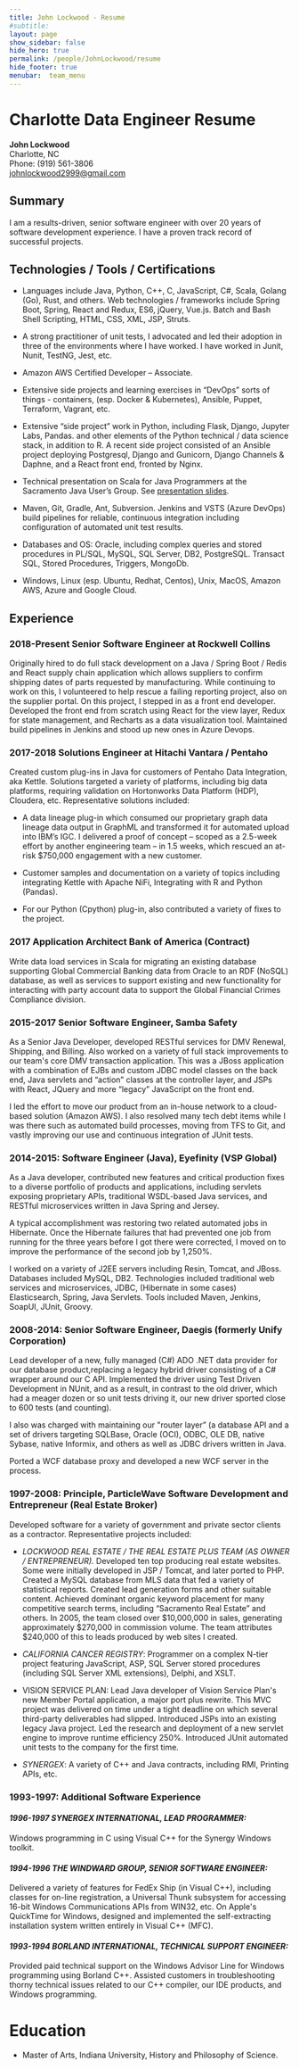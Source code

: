 ```yaml
---
title: John Lockwood - Resume
#subtitle: 
layout: page
show_sidebar: false
hide_hero: true
permalink: /people/JohnLockwood/resume
hide_footer: true
menubar:  team_menu
---
```

# Charlotte Data Engineer Resume

**John Lockwood**<br/>
Charlotte, NC<br/>
Phone: (919) 561-3806<br/>
johnlockwood2999@gmail.com<br/>

## Summary 

I am a results-driven, senior software engineer with over 20 years of
software development experience. I have a proven track record of
successful projects.

## Technologies / Tools / Certifications 

-   Languages include Java, Python, C++, C, JavaScript, C#, Scala,
      Golang (Go), Rust, and others. Web technologies / frameworks
      include Spring Boot, Spring, React and Redux, ES6, jQuery, Vue.js.
      Batch and Bash Shell Scripting, HTML, CSS, XML, JSP, Struts.

-   A strong practitioner of unit tests, I advocated and led their
      adoption in three of the environments where I have worked. I have
      worked in Junit, Nunit, TestNG, Jest, etc.

-   Amazon AWS Certified Developer – Associate.

-   Extensive side projects and learning exercises in “DevOps” sorts of
      things - containers, (esp. Docker & Kubernetes), Ansible, Puppet,
      Terraform, Vagrant, etc.

-   Extensive “side project” work in Python, including Flask, Django,
      Jupyter Labs, Pandas. and other elements of the Python technical /
      data science stack, in addition to R. A recent side project
      consisted of an Ansible project deploying Postgresql, Django and
      Gunicorn, Django Channels & Daphne, and a React front end, fronted
      by Nginx.

-   Technical presentation on Scala for Java Programmers at the
      Sacramento Java User’s Group. See [presentation slides](https://github.com/CodeSolid/ScalaTalkSacjug).

-   Maven, Git, Gradle, Ant, Subversion. Jenkins and VSTS (Azure DevOps)
      build pipelines for reliable, continuous integration including
      configuration of automated unit test results.

-   Databases and OS: Oracle, including complex queries and stored
      procedures in PL/SQL, MySQL, SQL Server, DB2, PostgreSQL. Transact
      SQL, Stored Procedures, Triggers, MongoDb.

-   Windows, Linux (esp. Ubuntu, Redhat, Centos), Unix, MacOS, Amazon
      AWS, Azure and Google Cloud.


## Experience

### 2018-Present Senior Software Engineer at Rockwell Collins

Originally hired to do full stack development on a Java / Spring Boot /
Redis and React supply chain application which allows suppliers to
confirm shipping dates of parts requested by manufacturing. While
continuing to work on this, I volunteered to help rescue a failing
reporting project, also on the supplier portal. On this project, I
stepped in as a front end developer. Developed the front end from
scratch using React for the view layer, Redux for state management, and
Recharts as a data visualization tool. Maintained build pipelines in
Jenkins and stood up new ones in Azure Devops.

### 2017-2018 Solutions Engineer at Hitachi Vantara / Pentaho

Created custom plug-ins in Java for customers of Pentaho Data
Integration, aka Kettle. Solutions targeted a variety of platforms,
including big data platforms, requiring validation on Hortonworks Data
Platform (HDP), Cloudera, etc. Representative solutions included:

-   A data lineage plug-in which consumed our proprietary graph data
      lineage data output in GraphML and transformed it for automated
      upload into IBM’s IGC. I delivered a proof of concept – scoped as
      a 2.5-week effort by another engineering team – in 1.5 weeks,
      which rescued an at-risk $750,000 engagement with a new customer.

-   Customer samples and documentation on a variety of topics including
      integrating Kettle with Apache NiFi, Integrating with R and Python
      (Pandas).

-   For our Python (Cpython) plug-in, also contributed a variety of
      fixes to the project.

### 2017 Application Architect Bank of America (Contract)

Write data load services in Scala for migrating an existing database
supporting Global Commercial Banking data from Oracle to an RDF (NoSQL)
database, as well as services to support existing and new functionality
for interacting with party account data to support the Global Financial
Crimes Compliance division.

### 2015-2017 Senior Software Engineer, Samba Safety

As a Senior Java Developer, developed RESTful services for DMV Renewal,
Shipping, and Billing. Also worked on a variety of full stack
improvements to our team's core DMV transaction application. This was a
JBoss application with a combination of EJBs and custom JDBC model
classes on the back end, Java servlets and “action” classes at the
controller layer, and JSPs with React, JQuery and more “legacy”
JavaScript on the front end.

I led the effort to move our product from an in-house network to a
cloud-based solution (Amazon AWS). I also resolved many tech debt items
while I was there such as automated build processes, moving from TFS to
Git, and vastly improving our use and continuous integration of JUnit
tests.

### 2014-2015: Software Engineer (Java), Eyefinity (VSP Global)

As a Java developer, contributed new features and critical production
fixes to a diverse portfolio of products and applications, including
servlets exposing proprietary APIs, traditional WSDL-based Java
services, and RESTful microservices written in Java Spring and Jersey.

A typical accomplishment was restoring two related automated jobs in
Hibernate. Once the Hibernate failures that had prevented one job from
running for the three years before I got there were corrected, I moved
on to improve the performance of the second job by 1,250%.

I worked on a variety of J2EE servers including Resin, Tomcat, and
JBoss. Databases included MySQL, DB2. Technologies included traditional
web services and microservices, JDBC, (Hibernate in some cases)
Elasticsearch, Spring, Java Servlets. Tools included Maven, Jenkins,
SoapUI, JUnit, Groovy.

### 2008-2014: Senior Software Engineer, Daegis (formerly Unify Corporation)

Lead developer of a new, fully managed (C#) ADO .NET data provider for
our database product,replacing a legacy hybrid driver consisting of a C# wrapper around our C
API. Implemented the driver using Test Driven Development in NUnit, and
as a result, in contrast to the old driver, which had a meager dozen or
so unit tests driving it, our new driver sported close to 600 tests (and
counting).

I also was charged with maintaining our "router layer” (a database API
and a set of drivers targeting SQLBase, Oracle (OCI), ODBC, OLE DB,
native Sybase, native Informix, and others as well as JDBC drivers
written in Java.

Ported a WCF database proxy and developed a new WCF server in the
process.

### 1997-2008: Principle, ParticleWave Software Development and Entrepreneur (Real Estate Broker)

Developed software for a variety of government and private sector
clients as a contractor. Representative projects included:

* _LOCKWOOD REAL ESTATE / THE REAL ESTATE PLUS TEAM (AS OWNER /
ENTREPRENEUR)._ Developed ten top producing real estate websites. Some
were initially developed in JSP / Tomcat, and later ported to PHP.
Created a MySQL database from MLS data that fed a variety of statistical
reports. Created lead generation forms and other suitable content.
Achieved dominant organic keyword placement for many competitive search
terms, including “Sacramento Real Estate” and others. In 2005, the team
closed over $10,000,000 in sales, generating approximately $270,000 in
commission volume. The team attributes $240,000 of this to leads
produced by web sites I created.

* _CALIFORNIA CANCER REGISTRY_: Programmer on a complex N-tier project
featuring JavaScript, ASP, SQL Server stored procedures (including SQL
Server XML extensions), Delphi, and XSLT.

* VISION SERVICE PLAN: Lead Java developer of Vision Service Plan's new
Member Portal application, a major port plus rewrite. This MVC project
was delivered on time under a tight deadline on which several
third-party deliverables had slipped. Introduced JSPs into an existing
legacy Java project. Led the research and deployment of a new servlet
engine to improve runtime efficiency 250%. Introduced JUnit automated
unit tests to the company for the first time.

* _SYNERGEX_: A variety of C++ and Java contracts, including RMI, Printing
APIs, etc.

### 1993-1997: Additional Software Experience

#### _1996-1997 SYNERGEX INTERNATIONAL, LEAD PROGRAMMER:_ 
Windows programming in C using Visual C++ for the Synergy Windows toolkit.

#### _1994-1996 THE WINDWARD GROUP, SENIOR SOFTWARE ENGINEER:_ 

Delivered a variety of features for FedEx Ship (in Visual C++), including classes
for on-line registration, a Universal Thunk subsystem for accessing
16-bit Windows Communications APIs from WIN32, etc. On Apple's QuickTime
for Windows, designed and implemented the self-extracting installation
system written entirely in Visual C++ (MFC).

#### _1993-1994 BORLAND INTERNATIONAL, TECHNICAL SUPPORT ENGINEER:_ 
Provided paid technical support on the Windows Advisor Line for Windows
programming using Borland C++. Assisted customers in troubleshooting
thorny technical issues related to our C++ compiler, our IDE products,
and Windows programming.

# Education 

 * Master of Arts, Indiana University, History and Philosophy of Science.
